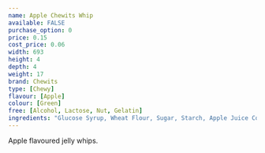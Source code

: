 ```yaml
---
name: Apple Chewits Whip
available: FALSE
purchase_option: 0
price: 0.15
cost_price: 0.06
width: 693
height: 4
depth: 4
weight: 17
brand: Chewits
type: [Chewy]
flavour: [Apple]
colour: [Green]
free: [Alcohol, Lactose, Nut, Gelatin]
ingredients: "Glucose Syrup, Wheat Flour, Sugar, Starch, Apple Juice Concentrate 1.5%, Hydrogenated Vegetable Oil, Citric Acid, Flavouring, Glazing Agent (Shellac), Emulsifier (E471), Colours: E102, E133"
---
```

Apple flavoured jelly whips.
